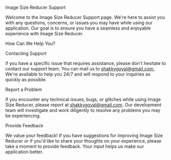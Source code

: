 Image Size Reducer Support

Welcome to the Image Size Reducer Support page. We're here to assist you with any questions, concerns, or issues you may have while using our application. Our goal is to ensure you have a seamless and enjoyable experience with Image Size Reducer.

How Can We Help You?

Contacting Support

if you have a specific issue that requires assistance, please don't hesitate to contact our support team. You can mail us to shakkygoyal@gmail.com, We're available to help you 24/7 and will respond to your inquiries as quickly as possible.

Report a Problem

If you encounter any technical issues, bugs, or glitches while using Image Size Reducer, please report at shakkygoyal@gmail.com. Our development team will investigate and work diligently to resolve any problems you may be experiencing.

Provide Feedback

We value your feedback! If you have suggestions for improving Image Size Reducer or if you'd like to share your thoughts on your experience, please take a moment to provide feedback. Your input helps us make our application better.
